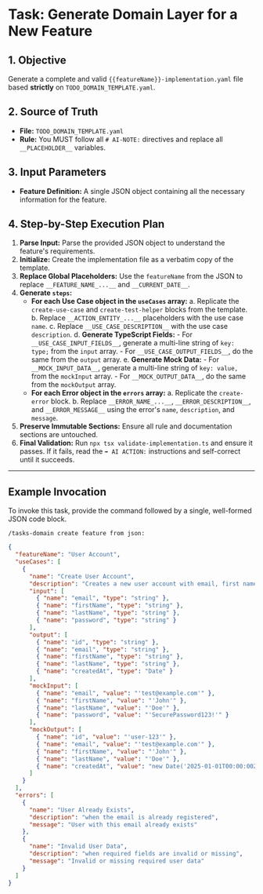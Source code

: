 # Task: Generate Domain Layer for a New Feature

## 1. Objective

Generate a complete and valid `{{featureName}}-implementation.yaml` file based **strictly** on `TODO_DOMAIN_TEMPLATE.yaml`.

## 2. Source of Truth

- **File:** `TODO_DOMAIN_TEMPLATE.yaml`
- **Rule:** You MUST follow all `# AI-NOTE:` directives and replace all `__PLACEHOLDER__` variables.

## 3. Input Parameters

- **Feature Definition:** A single JSON object containing all the necessary information for the feature.

## 4. Step-by-Step Execution Plan

1.  **Parse Input:** Parse the provided JSON object to understand the feature's requirements.
2.  **Initialize:** Create the implementation file as a verbatim copy of the template.
3.  **Replace Global Placeholders:** Use the `featureName` from the JSON to replace `__FEATURE_NAME_...__` and `__CURRENT_DATE__`.
4.  **Generate `steps`:**
    - **For each Use Case object in the `useCases` array:**
      a. Replicate the `create-use-case` and `create-test-helper` blocks from the template.
      b. Replace `__ACTION_ENTITY_...__` placeholders with the use case `name`.
      c. Replace `__USE_CASE_DESCRIPTION__` with the use case `description`.
      d. **Generate TypeScript Fields:** - For `__USE_CASE_INPUT_FIELDS__`, generate a multi-line string of `key: type;` from the `input` array. - For `__USE_CASE_OUTPUT_FIELDS__`, do the same from the `output` array.
      e. **Generate Mock Data:** - For `__MOCK_INPUT_DATA__`, generate a multi-line string of `key: value,` from the `mockInput` array. - For `__MOCK_OUTPUT_DATA__`, do the same from the `mockOutput` array.
    - **For each Error object in the `errors` array:**
      a. Replicate the `create-error` block.
      b. Replace `__ERROR_NAME_...__`, `__ERROR_DESCRIPTION__`, and `__ERROR_MESSAGE__` using the error's `name`, `description`, and `message`.
5.  **Preserve Immutable Sections:** Ensure all rule and documentation sections are untouched.
6.  **Final Validation:** Run `npx tsx validate-implementation.ts` and ensure it passes. If it fails, read the `➡️ AI ACTION:` instructions and self-correct until it succeeds.

---

## Example Invocation

To invoke this task, provide the command followed by a single, well-formed JSON code block.

`/tasks-domain create feature from json:`

```json
{
  "featureName": "User Account",
  "useCases": [
    {
      "name": "Create User Account",
      "description": "Creates a new user account with email, first name, last name, and password",
      "input": [
        { "name": "email", "type": "string" },
        { "name": "firstName", "type": "string" },
        { "name": "lastName", "type": "string" },
        { "name": "password", "type": "string" }
      ],
      "output": [
        { "name": "id", "type": "string" },
        { "name": "email", "type": "string" },
        { "name": "firstName", "type": "string" },
        { "name": "lastName", "type": "string" },
        { "name": "createdAt", "type": "Date" }
      ],
      "mockInput": [
        { "name": "email", "value": "'test@example.com'" },
        { "name": "firstName", "value": "'John'" },
        { "name": "lastName", "value": "'Doe'" },
        { "name": "password", "value": "'SecurePassword123!'" }
      ],
      "mockOutput": [
        { "name": "id", "value": "'user-123'" },
        { "name": "email", "value": "'test@example.com'" },
        { "name": "firstName", "value": "'John'" },
        { "name": "lastName", "value": "'Doe'" },
        { "name": "createdAt", "value": "new Date('2025-01-01T00:00:00Z')" }
      ]
    }
  ],
  "errors": [
    {
      "name": "User Already Exists",
      "description": "when the email is already registered",
      "message": "User with this email already exists"
    },
    {
      "name": "Invalid User Data",
      "description": "when required fields are invalid or missing",
      "message": "Invalid or missing required user data"
    }
  ]
}
```
